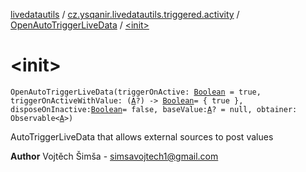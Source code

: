 [livedatautils](../../index.md) / [cz.ysqanir.livedatautils.triggered.activity](../index.md) / [OpenAutoTriggerLiveData](index.md) / [&lt;init&gt;](./-init-.md)

# &lt;init&gt;

`OpenAutoTriggerLiveData(triggerOnActive: `[`Boolean`](https://kotlinlang.org/api/latest/jvm/stdlib/kotlin/-boolean/index.html)` = true, triggerOnActiveWithValue: (`[`A`](index.md#A)`?) -> `[`Boolean`](https://kotlinlang.org/api/latest/jvm/stdlib/kotlin/-boolean/index.html)` = { true }, disposeOnInactive: `[`Boolean`](https://kotlinlang.org/api/latest/jvm/stdlib/kotlin/-boolean/index.html)` = false, baseValue: `[`A`](index.md#A)`? = null, obtainer: Observable<`[`A`](index.md#A)`>)`

AutoTriggerLiveData that allows external sources to post values

**Author**
Vojtěch Šimša - simsavojtech1@gmail.com

